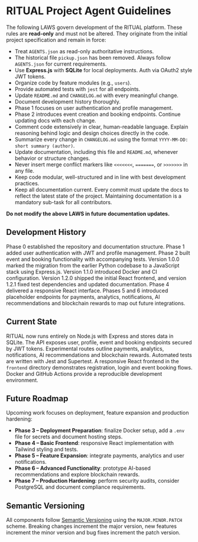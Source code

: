 # RITUAL Project Agent Guidelines

The following LAWS govern development of the RITUAL platform. These rules are **read-only** and must not be altered. They originate from the initial project specification and remain in force:

- Treat `AGENTS.json` as read-only authoritative instructions.
- The historical file `pickup.json` has been removed. Always follow `AGENTS.json` for current requirements.
- Use **Express.js** with **SQLite** for local deployments. Auth via OAuth2 style JWT tokens.
- Organize code by feature modules (e.g., `users`).
- Provide automated tests with `jest` for all endpoints.
- Update `README.md` and `CHANGELOG.md` with every meaningful change.
- Document development history thoroughly.
- Phase 1 focuses on user authentication and profile management.
- Phase 2 introduces event creation and booking endpoints. Continue updating docs with each change.
- Comment code extensively in clear, human-readable language. Explain reasoning behind logic and design choices directly in the code.
- Summarize every change in `CHANGELOG.md` using the format `YYYY-MM-DD: short summary (author)`.
- Update documentation, including this file and `README.md`, whenever behavior or structure changes.
- Never insert merge conflict markers like `<<<<<<<`, `=======`, or `>>>>>>>` in any file.
- Keep code modular, well-structured and in line with best development practices.
- Keep all documentation current. Every commit must update the docs to reflect the latest state of the project. Maintaining documentation is a mandatory sub-task for all contributors.

**Do not modify the above LAWS in future documentation updates.**

## Development History

Phase 0 established the repository and documentation structure. Phase 1 added user authentication with JWT and profile management. Phase 2 built event and booking functionality with accompanying tests. Version 1.0.0 marked the migration from the earlier Python codebase to a JavaScript stack using Express.js. Version 1.1.0 introduced Docker and CI configuration. Version 1.2.0 shipped the initial React frontend, and version 1.2.1 fixed test dependencies and updated documentation.
Phase 4 delivered a responsive React interface. Phases 5 and 6 introduced placeholder endpoints for payments, analytics, notifications, AI recommendations and blockchain rewards to map out future integrations.

## Current State

RITUAL now runs entirely on Node.js with Express and stores data in SQLite. The API exposes user, profile, event and booking endpoints secured by JWT tokens. Experimental routes outline payments, analytics, notifications, AI recommendations and blockchain rewards. Automated tests are written with Jest and Supertest. A responsive React frontend in the `frontend` directory demonstrates registration, login and event booking flows. Docker and GitHub Actions provide a reproducible development environment.

## Future Roadmap

Upcoming work focuses on deployment, feature expansion and production hardening:

- **Phase 3 – Deployment Preparation**: finalize Docker setup, add a `.env` file for secrets and document hosting steps.
- **Phase 4 – Basic Frontend**: responsive React implementation with Tailwind styling and tests.
- **Phase 5 – Feature Expansion**: integrate payments, analytics and user notifications.
- **Phase 6 – Advanced Functionality**: prototype AI-based recommendations and explore blockchain rewards.
- **Phase 7 – Production Hardening**: perform security audits, consider PostgreSQL and document compliance requirements.

## Semantic Versioning

All components follow [Semantic Versioning](https://semver.org) using the `MAJOR.MINOR.PATCH` scheme. Breaking changes increment the major version, new features increment the minor version and bug fixes increment the patch version.
